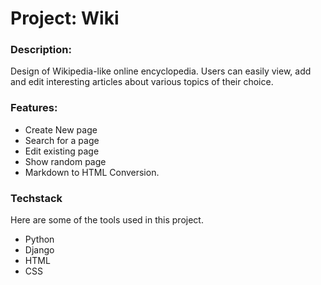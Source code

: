 # Project: Wiki

### Description:

Design of Wikipedia-like online encyclopedia. Users can easily view, add and edit interesting articles about various topics of their choice.

### Features:
* Create New page
*	Search for a page
*	Edit existing page
*	Show random page
*	Markdown to HTML Conversion.

### Techstack

Here are some of the tools used in this project.
* Python
* Django
* HTML
* CSS
